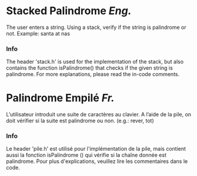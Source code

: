 # Stacked Palindrome _Eng._
The user enters a string. Using a stack, verify if the string
is palindrome or not.
Example:
santa at nas

### Info
The header 'stack.h' is used for the implementation of the stack, but also contains the function isPalindrome() that checks if the given string is palindrome.
For more explanations, please read the in-code comments.

# Palindrome Empilé _Fr._
L’utilisateur introduit une suite de caractères au
clavier. A l’aide de la pile, on doit vérifier si la suite
est palindrome ou non. (e.g.: rever, tot)

### Info
Le header 'pile.h' est utilisé pour l'implémentation de la pile, mais contient aussi la fonction isPalindrome () qui vérifie si la chaîne donnée est palindrome.
Pour plus d'explications, veuillez lire les commentaires dans le code.
